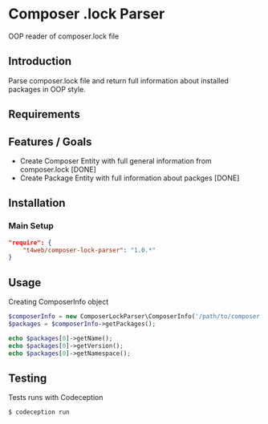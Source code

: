 Composer .lock Parser
==================

OOP reader of composer.lock file

Introduction
------------
Parse composer.lock file and return full information about installed packages in OOP style.

Requirements
------------

Features / Goals
----------------
* Create Composer Entity with full general information from composer.lock [DONE]
* Create Package Entity with full information about packges [DONE]

Installation
------------
### Main Setup

```json
"require": {
    "t4web/composer-lock-parser": "1.0.*"
}
```

Usage
------------
Creating ComposerInfo object
```php
$composerInfo = new ComposerLockParser\ComposerInfo('/path/to/composer.lock');
$packages = $composerInfo->getPackages();

echo $packages[0]->getName();
echo $packages[0]->getVersion();
echo $packages[0]->getNamespace();
```

Testing
------------
Tests runs with Codeception
```bash
$ codeception run
```
